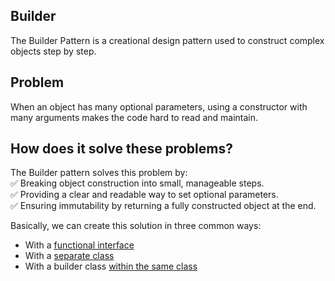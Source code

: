 ## Builder
The Builder Pattern is a creational design pattern used to construct complex objects step by step.

## Problem
When an object has many optional parameters, using a constructor with many arguments makes the code hard to read and maintain.

## How does it solve these problems?
The Builder pattern solves this problem by:  
✅ Breaking object construction into small, manageable steps.  
✅ Providing a clear and readable way to set optional parameters.  
✅ Ensuring immutability by returning a fully constructed object at the end.  

Basically, we can create this solution in three common ways:
* With a [functional interface](./fi)
* With a [separate class](./separteclass)
* With a builder class [within the same class](./sameclass)
